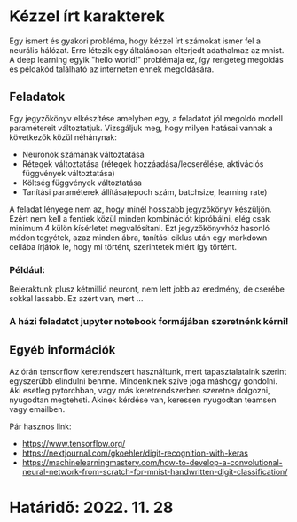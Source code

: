 # Kézzel írt karakterek
Egy ismert és gyakori probléma, hogy kézzel írt számokat ismer fel a neurális hálózat. Erre létezik egy általánosan elterjedt adathalmaz az mnist. A deep learning egyik "hello world!" problémája ez, így rengeteg megoldás és példakód található az interneten ennek megoldására.

## Feladatok
Egy jegyzőkönyv elkészítése amelyben egy, a feladatot jól megoldó modell paramétereit változtatjuk. Vizsgáljuk meg, hogy milyen hatásai vannak a következők közül néhánynak:

- Neuronok számának változtatása
- Rétegek változtatása (rétegek hozzáadása/lecserélése, aktivációs függvények változtatása)
- Költség függvények változtatása
- Tanítási paraméterek állítása(epoch szám, batchsize, learning rate)  

A feladat lényege nem az, hogy minél hosszabb jegyzőkönyv készüljön. Ezért nem kell a fentiek közül minden kombinációt kipróbálni, elég csak minimum 4 külön kísérletet megvalósítani. Ezt jegyzőkönyvhöz hasonló módon tegyétek, azaz minden ábra, tanítási ciklus után egy markdown cellába írjátok le, hogy mi történt, szerintetek miért így történt.  
### Például:
 Beleraktunk plusz kétmillió neuront, nem lett jobb az eredmény, de cserébe sokkal lassabb. Ez azért van, mert ... 
### A házi feladatot jupyter notebook formájában szeretnénk kérni!

## Egyéb információk
Az órán tensorflow keretrendszert használtunk, mert tapasztalataink szerint egyszerűbb elindulni bennne. Mindenkinek szíve joga máshogy gondolni. Aki esetleg pytorchban, vagy más keretrendszerben szeretne dolgozni, nyugodtan megteheti. Akinek kérdése van, keressen nyugodtan teamsen vagy emailben.  
  
Pár hasznos link:
- https://www.tensorflow.org/
- https://nextjournal.com/gkoehler/digit-recognition-with-keras
- https://machinelearningmastery.com/how-to-develop-a-convolutional-neural-network-from-scratch-for-mnist-handwritten-digit-classification/

# Határidő: 2022. 11. 28